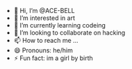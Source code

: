 - 👋 Hi, I’m @ACE-BELL
- 👀 I’m interested in art
- 🌱 I’m currently learning codeing
- 💞️ I’m looking to collaborate on hacking
- 📫 How to reach me ...
- 😄 Pronouns: he/him
- ⚡ Fun fact: im a girl by birth

<!---
ACE-BELL/ACE-BELL is a ✨ special ✨ repository because its `README.md` (this file) appears on your GitHub profile.
You can click the Preview link to take a look at your changes.
--->

